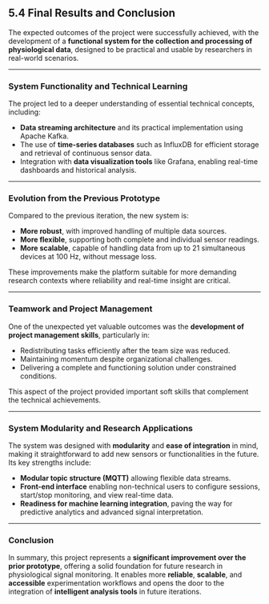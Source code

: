 ## 5.4 Final Results and Conclusion

The expected outcomes of the project were successfully achieved, with the development of a **functional system for the collection and processing of physiological data**, designed to be practical and usable by researchers in real-world scenarios.

---

### System Functionality and Technical Learning

The project led to a deeper understanding of essential technical concepts, including:

- **Data streaming architecture** and its practical implementation using Apache Kafka.
- The use of **time-series databases** such as InfluxDB for efficient storage and retrieval of continuous sensor data.
- Integration with **data visualization tools** like Grafana, enabling real-time dashboards and historical analysis.

---

### Evolution from the Previous Prototype

Compared to the previous iteration, the new system is:

- **More robust**, with improved handling of multiple data sources.
- **More flexible**, supporting both complete and individual sensor readings.
- **More scalable**, capable of handling data from up to 21 simultaneous devices at 100 Hz, without message loss.

These improvements make the platform suitable for more demanding research contexts where reliability and real-time insight are critical.

---

### Teamwork and Project Management

One of the unexpected yet valuable outcomes was the **development of project management skills**, particularly in:

- Redistributing tasks efficiently after the team size was reduced.
- Maintaining momentum despite organizational challenges.
- Delivering a complete and functioning solution under constrained conditions.

This aspect of the project provided important soft skills that complement the technical achievements.

---

### System Modularity and Research Applications

The system was designed with **modularity** and **ease of integration** in mind, making it straightforward to add new sensors or functionalities in the future. Its key strengths include:

- **Modular topic structure (MQTT)** allowing flexible data streams.
- **Front-end interface** enabling non-technical users to configure sessions, start/stop monitoring, and view real-time data.
- **Readiness for machine learning integration**, paving the way for predictive analytics and advanced signal interpretation.

---

### Conclusion

In summary, this project represents a **significant improvement over the prior prototype**, offering a solid foundation for future research in physiological signal monitoring. It enables more **reliable**, **scalable**, and **accessible** experimentation workflows and opens the door to the integration of **intelligent analysis tools** in future iterations.
